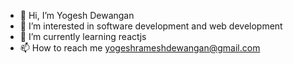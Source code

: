 - 👋 Hi, I’m Yogesh Dewangan
- 👀 I’m interested in software development and web development
- 🌱 I’m currently learning reactjs
- 📫 How to reach me yogeshrameshdewangan@gmail.com

<!---
yogeshrdewangan/yogeshrdewangan is a ✨ special ✨ repository because its `README.md` (this file) appears on your GitHub profile.
You can click the Preview link to take a look at your changes.
--->
